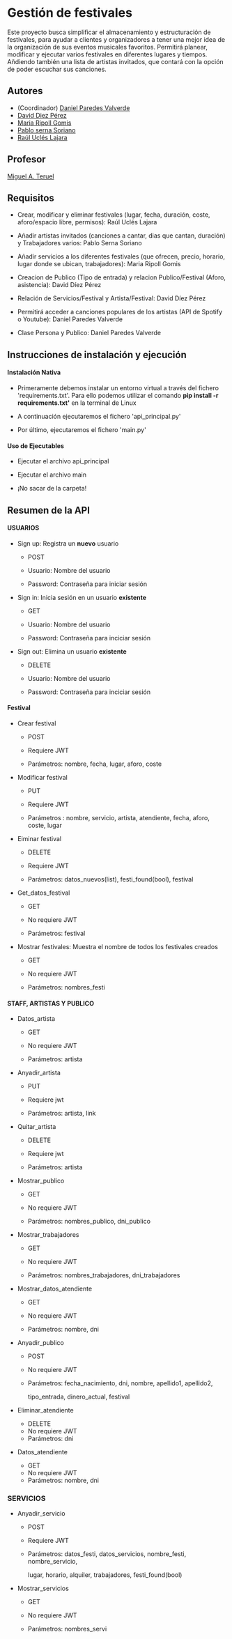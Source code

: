 # Gestión de festivales
[//]: # (Incluid aquí la descripción de vuestra aplicación. Por cierto, así se ponen comentarios en Markdown)
Este proyecto busca simplificar el almacenamiento y estructuración de festivales, para ayudar a clientes y organizadores a tener una mejor idea de la organización de sus eventos musicales favoritos. Permitirá planear, modificar y ejecutar varios festivales en diferentes lugares y tiempos. Añdiendo también una lista de artistas invitados, que contará con la opción de poder escuchar sus canciones. 

## Autores

* (Coordinador) [Daniel Paredes Valverde](https://github.com/Armand041)
* [David Diez Pérez ](https://github.com/daviddiez06)
* [Maria Ripoll Gomis ](https://github.com/mariaripoll4)
* [Pablo serna Soriano](https://github.com/PabloSerna4542)
* [Raúl Uclés Lajara ](https://github.com/RaulUclesLajara)

## Profesor
[//]: # (Dejad a quien corresponda)
[Miguel A. Teruel](https://github.com/materuel-ua)

## Requisitos
[//]: # (Indicad aquí los requisitos de vuestra aplicación, así como el alumno responsable de cada uno de ellos)
- Crear, modificar y eliminar festivales (lugar, fecha, duración, coste, aforo/espacio libre, permisos): Raúl Uclés Lajara 

- Añadir artistas invitados (canciones a cantar, dias que cantan, duración) y Trabajadores varios: Pablo Serna Soriano 

- Añadir servicios a los diferentes festivales (que ofrecen, precio, horario, lugar donde se ubican, trabajadores): Maria Ripoll Gomis 

- Creacion de Publico (Tipo de entrada) y relacion Publico/Festival (Aforo, asistencia): David Díez Pérez

- Relación de Servicios/Festival y Artista/Festival: David Díez Pérez 

- Permitirá acceder a canciones populares de los artistas (API de Spotify o Youtube): Daniel Paredes Valverde

- Clase Persona y Publico: Daniel Paredes Valverde 

## Instrucciones de instalación y ejecución

#### Instalación Nativa

- Primeramente debemos instalar un entorno virtual a través del fichero 'requirements.txt'.
  Para ello podemos utilizar el comando **pip install -r requirements.txt'** en la terminal de Linux

- A continuación ejecutaremos el fichero 'api_principal.py' 

- Por último, ejecutaremos el fichero 'main.py'

#### Uso de Ejecutables

- Ejecutar el archivo api_principal

- Ejecutar el archivo main

- ¡No sacar de la carpeta!

[//]: # (Indicad aquí qué habría que hacer para ejecutar vuestra aplicación)

## Resumen de la API


#### USUARIOS

- Sign up: Registra un **nuevo** usuario
    
    - POST 

    - Usuario: Nombre del usuario

    - Password: Contraseña para iniciar sesión


- Sign in: Inicia sesión en un usuario **existente**
    
    - GET
    
    - Usuario: Nombre del usuario

    - Password: Contraseña para inciciar sesión

- Sign out: Elimina un usuario **existente**
    
    - DELETE
    
    - Usuario: Nombre del usuario

    - Password: Contraseña para inciciar sesión


#### Festival

- Crear festival
    
    - POST
    
    - Requiere JWT 

    - Parámetros: nombre, fecha, lugar, aforo, coste
    

- Modificar festival 
  
    - PUT 
 
    - Requiere JWT

    - Parámetros : nombre, servicio, artista, atendiente, fecha, aforo, coste, lugar


- Eiminar festival 
  
    - DELETE
 
    - Requiere JWT

    - Parámetros: datos_nuevos(list), festi_found(bool), festival
  

- Get_datos_festival
    
    - GET
    
    - No requiere JWT 

    - Parámetros: festival


- Mostrar festivales: Muestra el nombre de todos los festivales creados
  
    - GET
 
    - No requiere JWT

    - Parámetros: nombres_festi


#### STAFF, ARTISTAS Y PUBLICO

- Datos_artista
    
    - GET     

    - No requiere JWT

    - Parámetros: artista
 
- Anyadir_artista

    - PUT
 
    - Requiere jwt
 
    - Parámetros: artista, link

 
- Quitar_artista

    - DELETE
 
    - Requiere jwt
 
    - Parámetros: artista
    

- Mostrar_publico
    
    - GET     

    - No requiere JWT

    - Parámetros: nombres_publico, dni_publico


- Mostrar_trabajadores
    
    - GET     

    - No requiere JWT

    - Parámetros: nombres_trabajadores, dni_trabajadores

- Mostrar_datos_atendiente
    
    - GET

    - No requiere JWT

    - Parámetros: nombre, dni

- Anyadir_publico
  
  - POST
  - No requiere JWT
  - Parámetros: fecha_nacimiento, dni, nombre, apellido1, apellido2,
   
    tipo_entrada, dinero_actual, festival

- Eliminar_atendiente
  
  - DELETE
  - No requiere JWT
  - Parámetros: dni

- Datos_atendiente

  - GET
  - No requiere JWT
  - Parámetros: nombre, dni

   
    
### SERVICIOS 

- Anyadir_servicio
    
    - POST   

    - Requiere JWT

    - Parámetros: datos_festi, datos_servicios, nombre_festi, nombre_servicio, 
  
      lugar, horario, alquiler, trabajadores, festi_found(bool) 


- Mostrar_servicios
    
    - GET

    - No requiere JWT

    - Parámetros: nombres_servi
  
     
